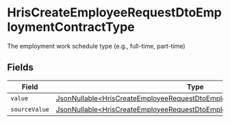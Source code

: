 # HrisCreateEmployeeRequestDtoEmploymentContractType

The employment work schedule type (e.g., full-time, part-time)


## Fields

| Field                                                                                                                                                                    | Type                                                                                                                                                                     | Required                                                                                                                                                                 | Description                                                                                                                                                              |
| ------------------------------------------------------------------------------------------------------------------------------------------------------------------------ | ------------------------------------------------------------------------------------------------------------------------------------------------------------------------ | ------------------------------------------------------------------------------------------------------------------------------------------------------------------------ | ------------------------------------------------------------------------------------------------------------------------------------------------------------------------ |
| `value`                                                                                                                                                                  | [JsonNullable\<HrisCreateEmployeeRequestDtoEmploymentContractTypeValue>](../../models/components/HrisCreateEmployeeRequestDtoEmploymentContractTypeValue.md)             | :heavy_minus_sign:                                                                                                                                                       | N/A                                                                                                                                                                      |
| `sourceValue`                                                                                                                                                            | [JsonNullable\<HrisCreateEmployeeRequestDtoEmploymentContractTypeSourceValue>](../../models/components/HrisCreateEmployeeRequestDtoEmploymentContractTypeSourceValue.md) | :heavy_minus_sign:                                                                                                                                                       | N/A                                                                                                                                                                      |